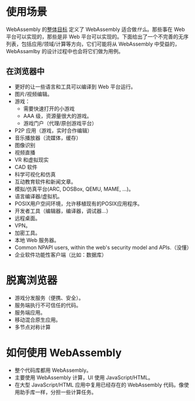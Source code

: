 # 使用场景

WebAssembly 的[整体目标](HighLevelGoals.md) 定义了 WebAssembly 适合做*什么*。那些事在 Web 平台可以实现的，那些是非 Web 平台可以实现的。下面给出了一个不完善的无序列表，包括应用/领域/计算等方向，它们可能将从 WebAssembly 中受益的， WebAssamlby 的设计过程中也会将它们做为用例。

## 在浏览器中

* 更好的让一些语言和工具可以编译到 Web 平台运行。
* 图片/视频编辑。
* 游戏：
  - 需要快速打开的小游戏
  - AAA 级，资源量很大的游戏。
  - 游戏门户（代理/原创游戏平台）
* P2P 应用（游戏，实时合作编辑）
* 音乐播放器（流媒体，缓存）
* 图像识别
* 视频直播
* VR 和虚拟现实
* CAD 软件
* 科学可视化和仿真
* 互动教育软件和新闻文章。
* 模拟/仿真平台(ARC, DOSBox, QEMU, MAME, …)。
* 语言编译器/虚拟机。
* POSIX用户空间环境，允许移植现有的POSIX应用程序。
* 开发者工具（编辑器，编译器，调试器...）
* 远程桌面。
* VPN。
* 加密工具。
* 本地 Web 服务器。
* Common NPAPI users, within the web's security model and APIs.（没懂）
* 企业软件功能性客户端（比如：数据库）


# 脱离浏览器

* 游戏分发服务（便携、安全）。
* 服务端执行不可信任的代码。
* 服务端应用。
* 移动混合原生应用。
* 多节点对称计算


# 如何使用 WebAssembly

* 整个代码库都用 WebAssembly。
* 主要使用 WebAssembly 计算，UI 使用 JavaScript/HTML。
* 在大型 JavaScript/HTML 应用中复用已经存在的 WebAssembly 代码。像使用助手库一样，分担一些计算任务。